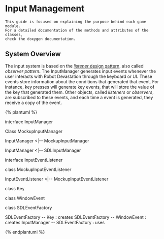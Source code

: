 # Input Management

```
This guide is focused on explaining the purpose behind each game module. 
For a detailed documentation of the methods and attributes of the classes, 
check the doxygen documentation.  
```
## System Overview
The input system is based on the [*listener* design pattern](https://en.wikipedia.org/wiki/Observer_pattern), also called *observer pattern*. The InputManager generates input events whenever the user interacts with Robot Devastation through the keyboard or UI. These events store information about the conditions that generated that event. For instance, key presses will generate key events, that will store the value of the key that generated them. Other objects, called *listeners* or *observers*, are subscribed to these events, and each time a event is generated, they receive a copy of the event.

{% plantuml %}

interface InputManager 
 
Class MockupInputManager
 
InputManager <|-- MockupInputManager
 
InputManager <|-- SDLInputManager 

interface InputEventListener
  
class MockupInputEventListener
 
InputEventListener <|-- MockupInputEventListener

class Key

class WindowEvent

class SDLEventFactory

SDLEventFactory  -- Key : creates
SDLEventFactory -- WindowEvent : creates
InputManager -- SDLEventFactory : uses

{% endplantuml %}
